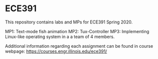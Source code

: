 # ECE391

This repository contains labs and MPs for ECE391 Spring 2020.

MP1:  Text-mode fish animation
MP2:  Tux-Controller 
MP3:  Implementing Linux-like operating system in a a team of 4 members.

Additional information regarding each assignment can be found in course webpage: https://courses.engr.illinois.edu/ece391/

